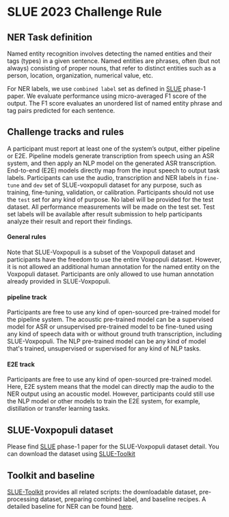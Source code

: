 # SLUE 2023 Challenge Rule

## NER Task definition
Named entity recognition involves detecting the named entities and their tags (types) in a given sentence. Named entities are phrases, often (but not always) consisting of proper nouns, that refer to distinct entities such as a person, location, organization, numerical value, etc.

For NER labels, we use `combined label` set as defined in [SLUE](https://arxiv.org/abs/2111.10367) phase-1 paper. We evaluate performance using micro-averaged F1 score of the output. The F1 score evaluates an unordered list of named entity phrase and tag pairs predicted for each sentence.

## Challenge tracks and rules
A participant must report at least one of the system’s output, either pipeline or E2E. Pipeline models generate transcription from speech using an ASR system, and then apply an NLP model on the generated ASR transcription. End-to-end (E2E) models directly map from the input speech to output task labels. Participants can use the audio, transcription and NER labels in `fine-tune` and `dev` set of SLUE-voxpopuli dataset for any purpose, such as training, fine-tuning, validation, or calibration. Participants should not use the `test` set for any kind of purpose. No label will be provided for the test dataset. All performance measurements will be made on the test set. Test set labels will be available after result submission to help participants analyze their result and report their findings.

#### General rules
Note that SLUE-Voxpopuli is a subset of the Voxpopuli dataset and participants have the freedom to use the entire Voxpopuli dataset. However, it is not allowed an additional human annotation for the named entity on the Voxpopuli dataset. Participants are only allowed to use human annotation already provided in SLUE-Voxpopuli.

#### pipeline track
Participants are free to use any kind of open-sourced pre-trained model for the pipeline system. The acoustic pre-trained model can be a supervised model for ASR or unsupervised pre-trained model to be fine-tuned using any kind of speech data with or without ground truth transcription, including SLUE-Voxpopuli. The NLP pre-trained model can be any kind of model that's trained, unsupervised or supervised for any kind of NLP tasks.

#### E2E track
Participants are free to use any kind of open-sourced pre-trained model. Here, E2E system means that the model can directly map the audio to the NER output using an acoustic model. However, participants could still use the NLP model or other models to train the E2E system, for example, distillation or transfer learning tasks.

## SLUE-Voxpopuli dataset
Please find [SLUE](https://arxiv.org/abs/2111.10367) phase-1 paper for the SLUE-Voxpopuli dataset detail. You can download the dataset using [SLUE-Toolkit](https://github.com/asappresearch/slue-toolkit)

## Toolkit and baseline

[SLUE-Toolkit](https://github.com/asappresearch/slue-toolkit) provides all related scripts: the downloadable dataset, pre-processing dataset, preparing combined label, and baseline recipes. A detailed baseline for NER can be found [here](https://github.com/asappresearch/slue-toolkit/tree/main/baselines/ner).
